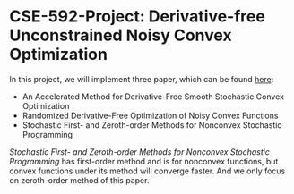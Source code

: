 # CSE-592-Project: Derivative-free Unconstrained Noisy Convex Optimization

In this project, we will implement three paper, which can be found [here](https://github.com/xuan-li/CSE-592-Project/tree/master/Reference/Same%20Assumption):

- An Accelerated Method for Derivative-Free Smooth Stochastic Convex Optimization
- Randomized Derivative-Free Optimization of Noisy Convex Functions
- Stochastic First- and Zeroth-order Methods for Nonconvex Stochastic Programming

*Stochastic First- and Zeroth-order Methods for Nonconvex Stochastic Programming* has first-order method and is for nonconvex functions, but convex functions under its method will converge faster. And we only focus on zeroth-order method of this paper.




